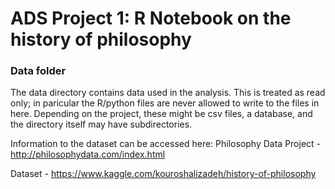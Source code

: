 # ADS Project 1:  R Notebook on the history of philosophy

### Data folder

The data directory contains data used in the analysis. This is treated as read only; in paricular the R/python files are never allowed to write to the files in here. Depending on the project, these might be csv files, a database, and the directory itself may have subdirectories.

Information to the dataset can be accessed here: 
Philosophy Data Project - http://philosophydata.com/index.html

Dataset - https://www.kaggle.com/kouroshalizadeh/history-of-philosophy

